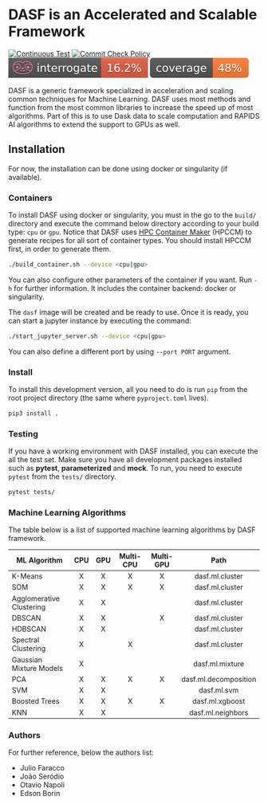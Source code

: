 # DASF is an Accelerated and Scalable Framework

[![Continuous Test](https://github.com/discovery-unicamp/dasf-core/actions/workflows/ci.yaml/badge.svg)](https://github.com/discovery-unicamp/dasf-core/actions/workflows/ci.yaml)
[![Commit Check Policy](https://github.com/discovery-unicamp/dasf-core/actions/workflows/commit-check.yaml/badge.svg)](https://github.com/discovery-unicamp/dasf-core/actions/workflows/commit-check.yaml)
![Interrogate](https://raw.githubusercontent.com/discovery-unicamp/dasf-core/badges/badges/interrogate_badge.svg)
![Coverage](https://raw.githubusercontent.com/discovery-unicamp/dasf-core/badges/badges/coverage.svg)

DASF is a generic framework specialized in acceleration and scaling common 
techniques for Machine Learning. DASF uses most methods and function from 
the most common libraries to increase the speed up of most algorithms. Part 
of this is to use Dask data to scale computation and RAPIDS AI algorithms to 
extend the support to GPUs as well.

## Installation

For now, the installation can be done using docker or singularity (if available).

### Containers

To install DASF using docker or singularity, you must in the go to the `build/`
directory and execute the command below directory according to your build type:
`cpu` or `gpu`. Notice that DASF uses [HPC Container Maker](https://github.com/NVIDIA/hpc-container-maker)
(HPCCM) to generate recipes for all sort of container types. You should install
HPCCM first, in order to generate them.

```bash
./build_container.sh --device <cpu|gpu>
```

You can also configure other parameters of the container if you want. Run `-h`
for further information. It includes the container backend: docker or
singularity.

The `dasf` image will be created and be ready to use. Once it is ready, you 
can start a jupyter instance by executing the command:

```bash
./start_jupyter_server.sh --device <cpu|gpu>
```

You can also define a different port by using `--port PORT` argument.

### Install

To install this development version, all you need to do is run `pip` from the 
root project directory (the same where `pyproject.toml` lives).

```bash
pip3 install .
```

### Testing

If you have a working environment with DASF installed, you can execute the all 
the test set. Make sure you have all development packages installed such as 
**pytest**, **parameterized** and **mock**. To run, you need to execute 
`pytest` from the `tests/` directory.

```bash
pytest tests/
```

### Machine Learning Algorithms

The table below is a list of supported machine learning algorithms by DASF framework.

|     **ML Algorithm**     | **CPU** | **GPU** | **Multi-CPU** | **Multi-GPU** |       **Path**        |
|--------------------------|:-------:|:-------:|:-------------:|:-------------:|:---------------------:|
| K-Means                  |    X    |    X    |       X       |       X       |    dasf.ml.cluster    |
| SOM                      |    X    |    X    |       X       |       X       |    dasf.ml.cluster    |
| Agglomerative Clustering |    X    |    X    |               |               |    dasf.ml.cluster    |
| DBSCAN                   |    X    |    X    |               |       X       |    dasf.ml.cluster    |
| HDBSCAN                  |    X    |    X    |               |               |    dasf.ml.cluster    |
| Spectral Clustering      |    X    |         |       X       |               |    dasf.ml.cluster    |
| Gaussian Mixture Models  |    X    |         |               |               |    dasf.ml.mixture    |
| PCA                      |    X    |    X    |       X       |       X       | dasf.ml.decomposition |
| SVM                      |    X    |    X    |               |               |      dasf.ml.svm      |
| Boosted Trees            |    X    |    X    |       X       |       X       |    dasf.ml.xgboost    |
| KNN                      |    X    |    X    |               |               |   dasf.ml.neighbors   |


### Authors

For further reference, below the authors list:

* Julio Faracco
* João Seródio
* Otavio Napoli
* Edson Borin


